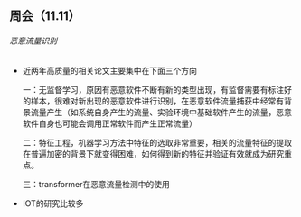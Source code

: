 ## 周会（11.11）

###### 恶意流量识别

* 近两年高质量的相关论文主要集中在下面三个方向

  一：无监督学习，原因有恶意软件不断有新的类型出现，有监督需要有标注好的样本，很难对新出现的恶意软件进行识别，在恶意软件流量捕获中经常有背景流量产生（如系统自身产生的流量、实验环境中基础软件产生的流量，恶意软件自身也可能会调用正常软件而产生正常流量）

  二：特征工程，机器学习方法中特征的选取非常重要，相关的流量特征的提取在普遍加密的背景下就变得困难，如何得到新的特征并验证有效就成为研究重点。

  三：transformer在恶意流量检测中的使用

* IOT的研究比较多

